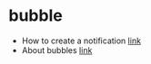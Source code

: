# bubble

- How to create a notification [link](https://developer.android.com/training/notify-user/build-notification)
- About bubbles [link](https://developer.android.com/guide/topics/ui/bubbles?hl=pt-br)
